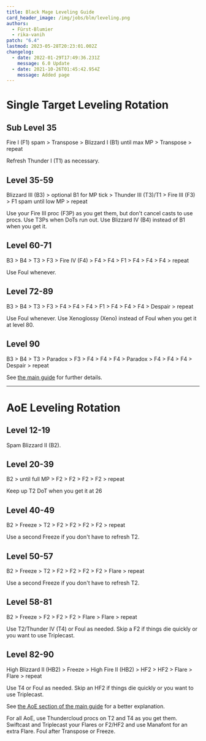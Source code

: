 ```yaml
---
title: Black Mage Leveling Guide
card_header_image: /img/jobs/blm/leveling.png
authors:
  - Fürst-Blumier
  - rika-vanih
patch: "6.4"
lastmod: 2023-05-28T20:23:01.002Z
changelog:
  - date: 2022-01-29T17:49:36.231Z
    message: 6.0 Update
  - date: 2021-10-26T01:45:42.954Z
    message: Added page
---
```

# Single Target Leveling Rotation

## Sub Level 35
Fire I (F1) spam > Transpose > Blizzard I (B1) until max MP > Transpose > repeat

Refresh Thunder I (T1) as necessary.

## Level 35-59
Blizzard III (B3) > optional B1 for MP tick > Thunder III (T3)/T1 > Fire III (F3) > F1 spam until low MP > repeat

Use your Fire III proc (F3P) as you get them, but don't cancel casts to use procs. Use T3Ps when DoTs run out. Use Blizzard IV (B4) instead of B1 when you get it.

## Level 60-71
B3 > B4 > T3 > F3 > Fire IV (F4) > F4 > F4 > F1 > F4 > F4 > F4 > repeat

Use Foul whenever.

## Level 72-89
B3 > B4 > T3 > F3 > F4 > F4 > F4 > F1 > F4 > F4 > F4 > Despair > repeat

Use Foul whenever. Use Xenoglossy (Xeno) instead of Foul when you get it at level 80. 

## Level 90
B3 > B4 > T3 > Paradox > F3 > F4 > F4 > F4 > Paradox > F4 > F4 > F4 > Despair > repeat

See [the main guide](/jobs/casters/black-mage/basic-guide/#single-target-rotation) for further details.

- - -

# AoE Leveling Rotation

## Level 12-19

Spam Blizzard II (B2).

## Level 20-39
B2 > until full MP > F2 > F2 > F2 > F2 > repeat

Keep up T2 DoT when you get it at 26

## Level 40-49
B2 > Freeze > T2 > F2 > F2 > F2 > F2 > repeat

Use a second Freeze if you don't have to refresh T2.

## Level 50-57
B2 > Freeze > T2 > F2 > F2 > F2 > F2 > Flare > repeat

Use a second Freeze if you don't have to refresh T2.

## Level 58-81
B2 > Freeze > F2 > F2 > F2 > Flare > Flare > repeat

Use T2/Thunder IV (T4) or Foul as needed. Skip a F2 if things die quickly or you want to use Triplecast.

## Level 82-90
High Blizzard II (HB2) > Freeze > High Fire II (HB2) > HF2 > HF2 > Flare > Flare > repeat

Use T4 or Foul as needed. Skip an HF2 if things die quickly or you want to use Triplecast.

See [the AoE section of the main guide](/jobs/casters/black-mage/basic-guide/#aoe-rotation-3-targets) for a better explanation.

For all AoE, use Thundercloud procs on T2 and T4 as you get them. Swiftcast and Triplecast your Flares or F2/HF2 and use Manafont for an extra Flare. Foul after Transpose or Freeze.